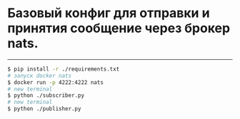 # Базовый конфиг для отправки и принятия сообщение через брокер nats.

---

```sh
$ pip install -r ./requirements.txt
# запуск docker nats
$ docker run -p 4222:4222 nats
# new terminal
$ python ./subscriber.py
# new terminal
$ python ./publisher.py
```
